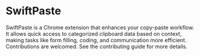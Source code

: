 # SwiftPaste

SwiftPaste is a Chrome extension that enhances your copy-paste workflow. It allows quick access to categorized clipboard data based on context, making tasks like form filling, coding, and communication more efficient. Contributions are welcomed. See the contributing guide for more details.
